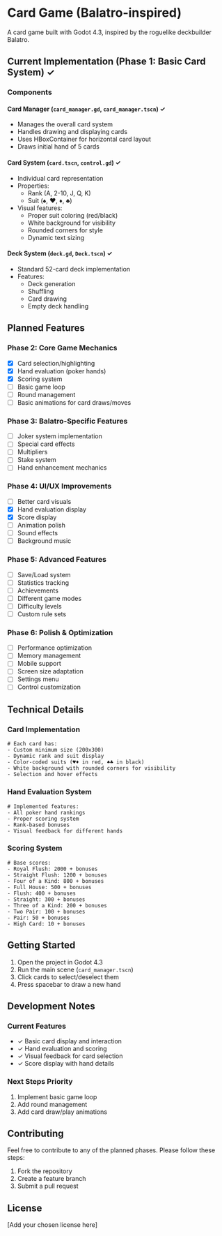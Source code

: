# Card Game (Balatro-inspired)

A card game built with Godot 4.3, inspired by the roguelike deckbuilder Balatro.

## Current Implementation (Phase 1: Basic Card System) ✓

### Components

#### Card Manager (`card_manager.gd`, `card_manager.tscn`) ✓
- Manages the overall card system
- Handles drawing and displaying cards
- Uses HBoxContainer for horizontal card layout
- Draws initial hand of 5 cards

#### Card System (`card.tscn`, `control.gd`) ✓
- Individual card representation
- Properties:
  - Rank (A, 2-10, J, Q, K)
  - Suit (♠, ♥, ♦, ♣)
- Visual features:
  - Proper suit coloring (red/black)
  - White background for visibility
  - Rounded corners for style
  - Dynamic text sizing

#### Deck System (`deck.gd`, `Deck.tscn`) ✓
- Standard 52-card deck implementation
- Features:
  - Deck generation
  - Shuffling
  - Card drawing
  - Empty deck handling

## Planned Features

### Phase 2: Core Game Mechanics
- [x] Card selection/highlighting
- [x] Hand evaluation (poker hands)
- [x] Scoring system
- [ ] Basic game loop
- [ ] Round management
- [ ] Basic animations for card draws/moves

### Phase 3: Balatro-Specific Features
- [ ] Joker system implementation
- [ ] Special card effects
- [ ] Multipliers
- [ ] Stake system
- [ ] Hand enhancement mechanics

### Phase 4: UI/UX Improvements
- [ ] Better card visuals
- [x] Hand evaluation display
- [x] Score display
- [ ] Animation polish
- [ ] Sound effects
- [ ] Background music

### Phase 5: Advanced Features
- [ ] Save/Load system
- [ ] Statistics tracking
- [ ] Achievements
- [ ] Different game modes
- [ ] Difficulty levels
- [ ] Custom rule sets

### Phase 6: Polish & Optimization
- [ ] Performance optimization
- [ ] Memory management
- [ ] Mobile support
- [ ] Screen size adaptation
- [ ] Settings menu
- [ ] Control customization

## Technical Details

### Card Implementation
```gdscript
# Each card has:
- Custom minimum size (200x300)
- Dynamic rank and suit display
- Color-coded suits (♥♦ in red, ♠♣ in black)
- White background with rounded corners for visibility
- Selection and hover effects
```

### Hand Evaluation System
```gdscript
# Implemented features:
- All poker hand rankings
- Proper scoring system
- Rank-based bonuses
- Visual feedback for different hands
```

### Scoring System
```gdscript
# Base scores:
- Royal Flush: 2000 + bonuses
- Straight Flush: 1200 + bonuses
- Four of a Kind: 800 + bonuses
- Full House: 500 + bonuses
- Flush: 400 + bonuses
- Straight: 300 + bonuses
- Three of a Kind: 200 + bonuses
- Two Pair: 100 + bonuses
- Pair: 50 + bonuses
- High Card: 10 + bonuses
```

## Getting Started

1. Open the project in Godot 4.3
2. Run the main scene (`card_manager.tscn`)
3. Click cards to select/deselect them
4. Press spacebar to draw a new hand

## Development Notes

### Current Features
- ✓ Basic card display and interaction
- ✓ Hand evaluation and scoring
- ✓ Visual feedback for card selection
- ✓ Score display with hand details

### Next Steps Priority
1. Implement basic game loop
2. Add round management
3. Add card draw/play animations

## Contributing

Feel free to contribute to any of the planned phases. Please follow these steps:
1. Fork the repository
2. Create a feature branch
3. Submit a pull request

## License

[Add your chosen license here] 